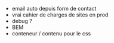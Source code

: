 - email auto depuis form de contact
- vrai cahier de charges de sites en prod
- debug ?
- BEM
- conteneur / contenu pour le css
